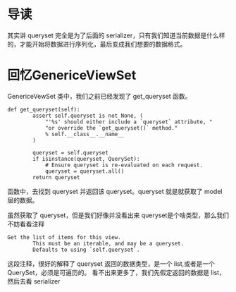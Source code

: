 # 导读
其实讲 queryset 完全是为了后面的 serializer，只有我们知道当前数据是什么样的，才能开始将数据进行序列化，最后变成我们想要的数据格式。

# 回忆GenericeViewSet
GenericeVewSet 类中，我们之前已经发现了 get_queryset 函数。

```
def get_queryset(self):
        assert self.queryset is not None, (
            "'%s' should either include a `queryset` attribute, "
            "or override the `get_queryset()` method."
            % self.__class__.__name__
        )

        queryset = self.queryset
        if isinstance(queryset, QuerySet):
            # Ensure queryset is re-evaluated on each request.
            queryset = queryset.all()
        return queryset
```
函数中，去找到 queryset 并返回该 queryset。queryset 就是就获取了 model 层的数据。

虽然获取了 queryset，但是我们好像并没看出来 queryset是个啥类型，那么我们不妨看看注释

```
Get the list of items for this view.
        This must be an iterable, and may be a queryset.
        Defaults to using `self.queryset`.
```

这段注释，很好的解释了 queryset 返回的数据类型，是一个 list,或者是一个 QuerySet，必须是可遍历的。
看不出来更多了，我们先假定返回的数据是 list，然后去看 serializer
